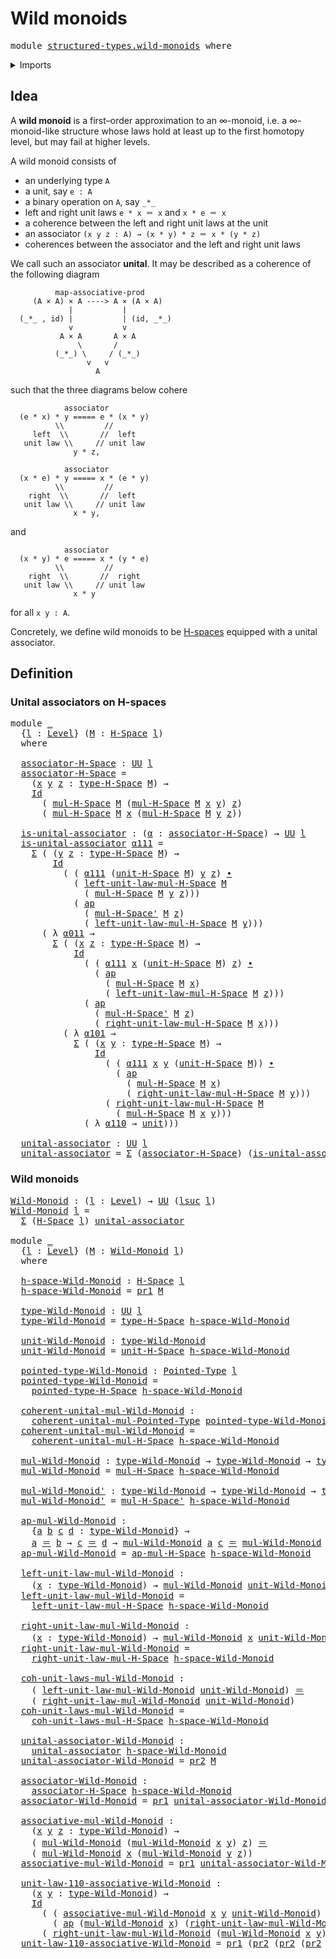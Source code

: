 # Wild monoids

<pre class="Agda"><a id="25" class="Keyword">module</a> <a id="32" href="structured-types.wild-monoids.html" class="Module">structured-types.wild-monoids</a> <a id="62" class="Keyword">where</a>
</pre>
<details><summary>Imports</summary>

<pre class="Agda"><a id="118" class="Keyword">open</a> <a id="123" class="Keyword">import</a> <a id="130" href="foundation.action-on-identifications-functions.html" class="Module">foundation.action-on-identifications-functions</a>
<a id="177" class="Keyword">open</a> <a id="182" class="Keyword">import</a> <a id="189" href="foundation.dependent-pair-types.html" class="Module">foundation.dependent-pair-types</a>
<a id="221" class="Keyword">open</a> <a id="226" class="Keyword">import</a> <a id="233" href="foundation.identity-types.html" class="Module">foundation.identity-types</a>
<a id="259" class="Keyword">open</a> <a id="264" class="Keyword">import</a> <a id="271" href="foundation.unit-type.html" class="Module">foundation.unit-type</a>
<a id="292" class="Keyword">open</a> <a id="297" class="Keyword">import</a> <a id="304" href="foundation.universe-levels.html" class="Module">foundation.universe-levels</a>

<a id="332" class="Keyword">open</a> <a id="337" class="Keyword">import</a> <a id="344" href="structured-types.h-spaces.html" class="Module">structured-types.h-spaces</a>
<a id="370" class="Keyword">open</a> <a id="375" class="Keyword">import</a> <a id="382" href="structured-types.pointed-types.html" class="Module">structured-types.pointed-types</a>
</pre>
</details>

## Idea

A **wild monoid** is a first–order approximation to an ∞-monoid, i.e. a
∞-monoid-like structure whose laws hold at least up to the first homotopy level,
but may fail at higher levels.

A wild monoid consists of

- an underlying type `A`
- a unit, say `e : A`
- a binary operation on `A`, say `_*_`
- left and right unit laws `e * x ＝ x` and `x * e ＝ x`
- a coherence between the left and right unit laws at the unit
- an associator `(x y z : A) → (x * y) * z ＝ x * (y * z)`
- coherences between the associator and the left and right unit laws

We call such an associator **unital**. It may be described as a coherence of the
following diagram

```text
          map-associative-prod
     (A × A) × A ----> A × (A × A)
             |           |
  (_*_ , id) |           | (id, _*_)
             v           v
           A × A       A × A
               \       /
          (_*_) \     / (_*_)
                 v   v
                   A
```

such that the three diagrams below cohere

```text
            associator
  (e * x) * y ===== e * (x * y)
          \\         //
     left  \\       //  left
   unit law \\     // unit law
              y * z,
```

```text
            associator
  (x * e) * y ===== x * (e * y)
          \\         //
    right  \\       //  left
   unit law \\     // unit law
              x * y,
```

and

```text
            associator
  (x * y) * e ===== x * (y * e)
          \\         //
    right  \\       //  right
   unit law \\     // unit law
              x * y
```

for all `x y : A`.

Concretely, we define wild monoids to be
[H-spaces](structured-types.h-spaces.md) equipped with a unital associator.

## Definition

### Unital associators on H-spaces

<pre class="Agda"><a id="2145" class="Keyword">module</a> <a id="2152" href="structured-types.wild-monoids.html#2152" class="Module">_</a>
  <a id="2156" class="Symbol">{</a><a id="2157" href="structured-types.wild-monoids.html#2157" class="Bound">l</a> <a id="2159" class="Symbol">:</a> <a id="2161" href="Agda.Primitive.html#742" class="Postulate">Level</a><a id="2166" class="Symbol">}</a> <a id="2168" class="Symbol">(</a><a id="2169" href="structured-types.wild-monoids.html#2169" class="Bound">M</a> <a id="2171" class="Symbol">:</a> <a id="2173" href="structured-types.h-spaces.html#1714" class="Function">H-Space</a> <a id="2181" href="structured-types.wild-monoids.html#2157" class="Bound">l</a><a id="2182" class="Symbol">)</a>
  <a id="2186" class="Keyword">where</a>

  <a id="2195" href="structured-types.wild-monoids.html#2195" class="Function">associator-H-Space</a> <a id="2214" class="Symbol">:</a> <a id="2216" href="Agda.Primitive.html#388" class="Primitive">UU</a> <a id="2219" href="structured-types.wild-monoids.html#2157" class="Bound">l</a>
  <a id="2223" href="structured-types.wild-monoids.html#2195" class="Function">associator-H-Space</a> <a id="2242" class="Symbol">=</a>
    <a id="2248" class="Symbol">(</a><a id="2249" href="structured-types.wild-monoids.html#2249" class="Bound">x</a> <a id="2251" href="structured-types.wild-monoids.html#2251" class="Bound">y</a> <a id="2253" href="structured-types.wild-monoids.html#2253" class="Bound">z</a> <a id="2255" class="Symbol">:</a> <a id="2257" href="structured-types.h-spaces.html#1940" class="Function">type-H-Space</a> <a id="2270" href="structured-types.wild-monoids.html#2169" class="Bound">M</a><a id="2271" class="Symbol">)</a> <a id="2273" class="Symbol">→</a>
    <a id="2279" href="foundation-core.identity-types.html#1881" class="Datatype">Id</a>
      <a id="2288" class="Symbol">(</a> <a id="2290" href="structured-types.h-spaces.html#2236" class="Function">mul-H-Space</a> <a id="2302" href="structured-types.wild-monoids.html#2169" class="Bound">M</a> <a id="2304" class="Symbol">(</a><a id="2305" href="structured-types.h-spaces.html#2236" class="Function">mul-H-Space</a> <a id="2317" href="structured-types.wild-monoids.html#2169" class="Bound">M</a> <a id="2319" href="structured-types.wild-monoids.html#2249" class="Bound">x</a> <a id="2321" href="structured-types.wild-monoids.html#2251" class="Bound">y</a><a id="2322" class="Symbol">)</a> <a id="2324" href="structured-types.wild-monoids.html#2253" class="Bound">z</a><a id="2325" class="Symbol">)</a>
      <a id="2333" class="Symbol">(</a> <a id="2335" href="structured-types.h-spaces.html#2236" class="Function">mul-H-Space</a> <a id="2347" href="structured-types.wild-monoids.html#2169" class="Bound">M</a> <a id="2349" href="structured-types.wild-monoids.html#2249" class="Bound">x</a> <a id="2351" class="Symbol">(</a><a id="2352" href="structured-types.h-spaces.html#2236" class="Function">mul-H-Space</a> <a id="2364" href="structured-types.wild-monoids.html#2169" class="Bound">M</a> <a id="2366" href="structured-types.wild-monoids.html#2251" class="Bound">y</a> <a id="2368" href="structured-types.wild-monoids.html#2253" class="Bound">z</a><a id="2369" class="Symbol">))</a>

  <a id="2375" href="structured-types.wild-monoids.html#2375" class="Function">is-unital-associator</a> <a id="2396" class="Symbol">:</a> <a id="2398" class="Symbol">(</a><a id="2399" href="structured-types.wild-monoids.html#2399" class="Bound">α</a> <a id="2401" class="Symbol">:</a> <a id="2403" href="structured-types.wild-monoids.html#2195" class="Function">associator-H-Space</a><a id="2421" class="Symbol">)</a> <a id="2423" class="Symbol">→</a> <a id="2425" href="Agda.Primitive.html#388" class="Primitive">UU</a> <a id="2428" href="structured-types.wild-monoids.html#2157" class="Bound">l</a>
  <a id="2432" href="structured-types.wild-monoids.html#2375" class="Function">is-unital-associator</a> <a id="2453" href="structured-types.wild-monoids.html#2453" class="Bound">α111</a> <a id="2458" class="Symbol">=</a>
    <a id="2464" href="foundation.dependent-pair-types.html#505" class="Record">Σ</a> <a id="2466" class="Symbol">(</a> <a id="2468" class="Symbol">(</a><a id="2469" href="structured-types.wild-monoids.html#2469" class="Bound">y</a> <a id="2471" href="structured-types.wild-monoids.html#2471" class="Bound">z</a> <a id="2473" class="Symbol">:</a> <a id="2475" href="structured-types.h-spaces.html#1940" class="Function">type-H-Space</a> <a id="2488" href="structured-types.wild-monoids.html#2169" class="Bound">M</a><a id="2489" class="Symbol">)</a> <a id="2491" class="Symbol">→</a>
        <a id="2501" href="foundation-core.identity-types.html#1881" class="Datatype">Id</a>
          <a id="2514" class="Symbol">(</a> <a id="2516" class="Symbol">(</a> <a id="2518" href="structured-types.wild-monoids.html#2453" class="Bound">α111</a> <a id="2523" class="Symbol">(</a><a id="2524" href="structured-types.h-spaces.html#2019" class="Function">unit-H-Space</a> <a id="2537" href="structured-types.wild-monoids.html#2169" class="Bound">M</a><a id="2538" class="Symbol">)</a> <a id="2540" href="structured-types.wild-monoids.html#2469" class="Bound">y</a> <a id="2542" href="structured-types.wild-monoids.html#2471" class="Bound">z</a><a id="2543" class="Symbol">)</a> <a id="2545" href="foundation-core.identity-types.html#2902" class="Function Operator">∙</a>
            <a id="2559" class="Symbol">(</a> <a id="2561" href="structured-types.h-spaces.html#2862" class="Function">left-unit-law-mul-H-Space</a> <a id="2587" href="structured-types.wild-monoids.html#2169" class="Bound">M</a>
              <a id="2603" class="Symbol">(</a> <a id="2605" href="structured-types.h-spaces.html#2236" class="Function">mul-H-Space</a> <a id="2617" href="structured-types.wild-monoids.html#2169" class="Bound">M</a> <a id="2619" href="structured-types.wild-monoids.html#2469" class="Bound">y</a> <a id="2621" href="structured-types.wild-monoids.html#2471" class="Bound">z</a><a id="2622" class="Symbol">)))</a>
            <a id="2638" class="Symbol">(</a> <a id="2640" href="foundation.action-on-identifications-functions.html#730" class="Function">ap</a>
              <a id="2657" class="Symbol">(</a> <a id="2659" href="structured-types.h-spaces.html#2348" class="Function">mul-H-Space&#39;</a> <a id="2672" href="structured-types.wild-monoids.html#2169" class="Bound">M</a> <a id="2674" href="structured-types.wild-monoids.html#2471" class="Bound">z</a><a id="2675" class="Symbol">)</a>
              <a id="2691" class="Symbol">(</a> <a id="2693" href="structured-types.h-spaces.html#2862" class="Function">left-unit-law-mul-H-Space</a> <a id="2719" href="structured-types.wild-monoids.html#2169" class="Bound">M</a> <a id="2721" href="structured-types.wild-monoids.html#2469" class="Bound">y</a><a id="2722" class="Symbol">)))</a>
      <a id="2732" class="Symbol">(</a> <a id="2734" class="Symbol">λ</a> <a id="2736" href="structured-types.wild-monoids.html#2736" class="Bound">α011</a> <a id="2741" class="Symbol">→</a>
        <a id="2751" href="foundation.dependent-pair-types.html#505" class="Record">Σ</a> <a id="2753" class="Symbol">(</a> <a id="2755" class="Symbol">(</a><a id="2756" href="structured-types.wild-monoids.html#2756" class="Bound">x</a> <a id="2758" href="structured-types.wild-monoids.html#2758" class="Bound">z</a> <a id="2760" class="Symbol">:</a> <a id="2762" href="structured-types.h-spaces.html#1940" class="Function">type-H-Space</a> <a id="2775" href="structured-types.wild-monoids.html#2169" class="Bound">M</a><a id="2776" class="Symbol">)</a> <a id="2778" class="Symbol">→</a>
            <a id="2792" href="foundation-core.identity-types.html#1881" class="Datatype">Id</a>
              <a id="2809" class="Symbol">(</a> <a id="2811" class="Symbol">(</a> <a id="2813" href="structured-types.wild-monoids.html#2453" class="Bound">α111</a> <a id="2818" href="structured-types.wild-monoids.html#2756" class="Bound">x</a> <a id="2820" class="Symbol">(</a><a id="2821" href="structured-types.h-spaces.html#2019" class="Function">unit-H-Space</a> <a id="2834" href="structured-types.wild-monoids.html#2169" class="Bound">M</a><a id="2835" class="Symbol">)</a> <a id="2837" href="structured-types.wild-monoids.html#2758" class="Bound">z</a><a id="2838" class="Symbol">)</a> <a id="2840" href="foundation-core.identity-types.html#2902" class="Function Operator">∙</a>
                <a id="2858" class="Symbol">(</a> <a id="2860" href="foundation.action-on-identifications-functions.html#730" class="Function">ap</a>
                  <a id="2881" class="Symbol">(</a> <a id="2883" href="structured-types.h-spaces.html#2236" class="Function">mul-H-Space</a> <a id="2895" href="structured-types.wild-monoids.html#2169" class="Bound">M</a> <a id="2897" href="structured-types.wild-monoids.html#2756" class="Bound">x</a><a id="2898" class="Symbol">)</a>
                  <a id="2918" class="Symbol">(</a> <a id="2920" href="structured-types.h-spaces.html#2862" class="Function">left-unit-law-mul-H-Space</a> <a id="2946" href="structured-types.wild-monoids.html#2169" class="Bound">M</a> <a id="2948" href="structured-types.wild-monoids.html#2758" class="Bound">z</a><a id="2949" class="Symbol">)))</a>
              <a id="2967" class="Symbol">(</a> <a id="2969" href="foundation.action-on-identifications-functions.html#730" class="Function">ap</a>
                <a id="2988" class="Symbol">(</a> <a id="2990" href="structured-types.h-spaces.html#2348" class="Function">mul-H-Space&#39;</a> <a id="3003" href="structured-types.wild-monoids.html#2169" class="Bound">M</a> <a id="3005" href="structured-types.wild-monoids.html#2758" class="Bound">z</a><a id="3006" class="Symbol">)</a>
                <a id="3024" class="Symbol">(</a> <a id="3026" href="structured-types.h-spaces.html#3025" class="Function">right-unit-law-mul-H-Space</a> <a id="3053" href="structured-types.wild-monoids.html#2169" class="Bound">M</a> <a id="3055" href="structured-types.wild-monoids.html#2756" class="Bound">x</a><a id="3056" class="Symbol">)))</a>
          <a id="3070" class="Symbol">(</a> <a id="3072" class="Symbol">λ</a> <a id="3074" href="structured-types.wild-monoids.html#3074" class="Bound">α101</a> <a id="3079" class="Symbol">→</a>
            <a id="3093" href="foundation.dependent-pair-types.html#505" class="Record">Σ</a> <a id="3095" class="Symbol">(</a> <a id="3097" class="Symbol">(</a><a id="3098" href="structured-types.wild-monoids.html#3098" class="Bound">x</a> <a id="3100" href="structured-types.wild-monoids.html#3100" class="Bound">y</a> <a id="3102" class="Symbol">:</a> <a id="3104" href="structured-types.h-spaces.html#1940" class="Function">type-H-Space</a> <a id="3117" href="structured-types.wild-monoids.html#2169" class="Bound">M</a><a id="3118" class="Symbol">)</a> <a id="3120" class="Symbol">→</a>
                <a id="3138" href="foundation-core.identity-types.html#1881" class="Datatype">Id</a>
                  <a id="3159" class="Symbol">(</a> <a id="3161" class="Symbol">(</a> <a id="3163" href="structured-types.wild-monoids.html#2453" class="Bound">α111</a> <a id="3168" href="structured-types.wild-monoids.html#3098" class="Bound">x</a> <a id="3170" href="structured-types.wild-monoids.html#3100" class="Bound">y</a> <a id="3172" class="Symbol">(</a><a id="3173" href="structured-types.h-spaces.html#2019" class="Function">unit-H-Space</a> <a id="3186" href="structured-types.wild-monoids.html#2169" class="Bound">M</a><a id="3187" class="Symbol">))</a> <a id="3190" href="foundation-core.identity-types.html#2902" class="Function Operator">∙</a>
                    <a id="3212" class="Symbol">(</a> <a id="3214" href="foundation.action-on-identifications-functions.html#730" class="Function">ap</a>
                      <a id="3239" class="Symbol">(</a> <a id="3241" href="structured-types.h-spaces.html#2236" class="Function">mul-H-Space</a> <a id="3253" href="structured-types.wild-monoids.html#2169" class="Bound">M</a> <a id="3255" href="structured-types.wild-monoids.html#3098" class="Bound">x</a><a id="3256" class="Symbol">)</a>
                      <a id="3280" class="Symbol">(</a> <a id="3282" href="structured-types.h-spaces.html#3025" class="Function">right-unit-law-mul-H-Space</a> <a id="3309" href="structured-types.wild-monoids.html#2169" class="Bound">M</a> <a id="3311" href="structured-types.wild-monoids.html#3100" class="Bound">y</a><a id="3312" class="Symbol">)))</a>
                  <a id="3334" class="Symbol">(</a> <a id="3336" href="structured-types.h-spaces.html#3025" class="Function">right-unit-law-mul-H-Space</a> <a id="3363" href="structured-types.wild-monoids.html#2169" class="Bound">M</a>
                    <a id="3385" class="Symbol">(</a> <a id="3387" href="structured-types.h-spaces.html#2236" class="Function">mul-H-Space</a> <a id="3399" href="structured-types.wild-monoids.html#2169" class="Bound">M</a> <a id="3401" href="structured-types.wild-monoids.html#3098" class="Bound">x</a> <a id="3403" href="structured-types.wild-monoids.html#3100" class="Bound">y</a><a id="3404" class="Symbol">)))</a>
              <a id="3422" class="Symbol">(</a> <a id="3424" class="Symbol">λ</a> <a id="3426" href="structured-types.wild-monoids.html#3426" class="Bound">α110</a> <a id="3431" class="Symbol">→</a> <a id="3433" href="foundation.unit-type.html#766" class="Record">unit</a><a id="3437" class="Symbol">)))</a>

  <a id="3444" href="structured-types.wild-monoids.html#3444" class="Function">unital-associator</a> <a id="3462" class="Symbol">:</a> <a id="3464" href="Agda.Primitive.html#388" class="Primitive">UU</a> <a id="3467" href="structured-types.wild-monoids.html#2157" class="Bound">l</a>
  <a id="3471" href="structured-types.wild-monoids.html#3444" class="Function">unital-associator</a> <a id="3489" class="Symbol">=</a> <a id="3491" href="foundation.dependent-pair-types.html#505" class="Record">Σ</a> <a id="3493" class="Symbol">(</a><a id="3494" href="structured-types.wild-monoids.html#2195" class="Function">associator-H-Space</a><a id="3512" class="Symbol">)</a> <a id="3514" class="Symbol">(</a><a id="3515" href="structured-types.wild-monoids.html#2375" class="Function">is-unital-associator</a><a id="3535" class="Symbol">)</a>
</pre>
### Wild monoids

<pre class="Agda"><a id="Wild-Monoid"></a><a id="3568" href="structured-types.wild-monoids.html#3568" class="Function">Wild-Monoid</a> <a id="3580" class="Symbol">:</a> <a id="3582" class="Symbol">(</a><a id="3583" href="structured-types.wild-monoids.html#3583" class="Bound">l</a> <a id="3585" class="Symbol">:</a> <a id="3587" href="Agda.Primitive.html#742" class="Postulate">Level</a><a id="3592" class="Symbol">)</a> <a id="3594" class="Symbol">→</a> <a id="3596" href="Agda.Primitive.html#388" class="Primitive">UU</a> <a id="3599" class="Symbol">(</a><a id="3600" href="Agda.Primitive.html#931" class="Primitive">lsuc</a> <a id="3605" href="structured-types.wild-monoids.html#3583" class="Bound">l</a><a id="3606" class="Symbol">)</a>
<a id="3608" href="structured-types.wild-monoids.html#3568" class="Function">Wild-Monoid</a> <a id="3620" href="structured-types.wild-monoids.html#3620" class="Bound">l</a> <a id="3622" class="Symbol">=</a>
  <a id="3626" href="foundation.dependent-pair-types.html#505" class="Record">Σ</a> <a id="3628" class="Symbol">(</a><a id="3629" href="structured-types.h-spaces.html#1714" class="Function">H-Space</a> <a id="3637" href="structured-types.wild-monoids.html#3620" class="Bound">l</a><a id="3638" class="Symbol">)</a> <a id="3640" href="structured-types.wild-monoids.html#3444" class="Function">unital-associator</a>

<a id="3659" class="Keyword">module</a> <a id="3666" href="structured-types.wild-monoids.html#3666" class="Module">_</a>
  <a id="3670" class="Symbol">{</a><a id="3671" href="structured-types.wild-monoids.html#3671" class="Bound">l</a> <a id="3673" class="Symbol">:</a> <a id="3675" href="Agda.Primitive.html#742" class="Postulate">Level</a><a id="3680" class="Symbol">}</a> <a id="3682" class="Symbol">(</a><a id="3683" href="structured-types.wild-monoids.html#3683" class="Bound">M</a> <a id="3685" class="Symbol">:</a> <a id="3687" href="structured-types.wild-monoids.html#3568" class="Function">Wild-Monoid</a> <a id="3699" href="structured-types.wild-monoids.html#3671" class="Bound">l</a><a id="3700" class="Symbol">)</a>
  <a id="3704" class="Keyword">where</a>

  <a id="3713" href="structured-types.wild-monoids.html#3713" class="Function">h-space-Wild-Monoid</a> <a id="3733" class="Symbol">:</a> <a id="3735" href="structured-types.h-spaces.html#1714" class="Function">H-Space</a> <a id="3743" href="structured-types.wild-monoids.html#3671" class="Bound">l</a>
  <a id="3747" href="structured-types.wild-monoids.html#3713" class="Function">h-space-Wild-Monoid</a> <a id="3767" class="Symbol">=</a> <a id="3769" href="foundation.dependent-pair-types.html#603" class="Field">pr1</a> <a id="3773" href="structured-types.wild-monoids.html#3683" class="Bound">M</a>

  <a id="3778" href="structured-types.wild-monoids.html#3778" class="Function">type-Wild-Monoid</a> <a id="3795" class="Symbol">:</a> <a id="3797" href="Agda.Primitive.html#388" class="Primitive">UU</a> <a id="3800" href="structured-types.wild-monoids.html#3671" class="Bound">l</a>
  <a id="3804" href="structured-types.wild-monoids.html#3778" class="Function">type-Wild-Monoid</a> <a id="3821" class="Symbol">=</a> <a id="3823" href="structured-types.h-spaces.html#1940" class="Function">type-H-Space</a> <a id="3836" href="structured-types.wild-monoids.html#3713" class="Function">h-space-Wild-Monoid</a>

  <a id="3859" href="structured-types.wild-monoids.html#3859" class="Function">unit-Wild-Monoid</a> <a id="3876" class="Symbol">:</a> <a id="3878" href="structured-types.wild-monoids.html#3778" class="Function">type-Wild-Monoid</a>
  <a id="3897" href="structured-types.wild-monoids.html#3859" class="Function">unit-Wild-Monoid</a> <a id="3914" class="Symbol">=</a> <a id="3916" href="structured-types.h-spaces.html#2019" class="Function">unit-H-Space</a> <a id="3929" href="structured-types.wild-monoids.html#3713" class="Function">h-space-Wild-Monoid</a>

  <a id="3952" href="structured-types.wild-monoids.html#3952" class="Function">pointed-type-Wild-Monoid</a> <a id="3977" class="Symbol">:</a> <a id="3979" href="structured-types.pointed-types.html#355" class="Function">Pointed-Type</a> <a id="3992" href="structured-types.wild-monoids.html#3671" class="Bound">l</a>
  <a id="3996" href="structured-types.wild-monoids.html#3952" class="Function">pointed-type-Wild-Monoid</a> <a id="4021" class="Symbol">=</a>
    <a id="4027" href="structured-types.h-spaces.html#1868" class="Function">pointed-type-H-Space</a> <a id="4048" href="structured-types.wild-monoids.html#3713" class="Function">h-space-Wild-Monoid</a>

  <a id="4071" href="structured-types.wild-monoids.html#4071" class="Function">coherent-unital-mul-Wild-Monoid</a> <a id="4103" class="Symbol">:</a>
    <a id="4109" href="structured-types.h-spaces.html#1461" class="Function">coherent-unital-mul-Pointed-Type</a> <a id="4142" href="structured-types.wild-monoids.html#3952" class="Function">pointed-type-Wild-Monoid</a>
  <a id="4169" href="structured-types.wild-monoids.html#4071" class="Function">coherent-unital-mul-Wild-Monoid</a> <a id="4201" class="Symbol">=</a>
    <a id="4207" href="structured-types.h-spaces.html#2107" class="Function">coherent-unital-mul-H-Space</a> <a id="4235" href="structured-types.wild-monoids.html#3713" class="Function">h-space-Wild-Monoid</a>

  <a id="4258" href="structured-types.wild-monoids.html#4258" class="Function">mul-Wild-Monoid</a> <a id="4274" class="Symbol">:</a> <a id="4276" href="structured-types.wild-monoids.html#3778" class="Function">type-Wild-Monoid</a> <a id="4293" class="Symbol">→</a> <a id="4295" href="structured-types.wild-monoids.html#3778" class="Function">type-Wild-Monoid</a> <a id="4312" class="Symbol">→</a> <a id="4314" href="structured-types.wild-monoids.html#3778" class="Function">type-Wild-Monoid</a>
  <a id="4333" href="structured-types.wild-monoids.html#4258" class="Function">mul-Wild-Monoid</a> <a id="4349" class="Symbol">=</a> <a id="4351" href="structured-types.h-spaces.html#2236" class="Function">mul-H-Space</a> <a id="4363" href="structured-types.wild-monoids.html#3713" class="Function">h-space-Wild-Monoid</a>

  <a id="4386" href="structured-types.wild-monoids.html#4386" class="Function">mul-Wild-Monoid&#39;</a> <a id="4403" class="Symbol">:</a> <a id="4405" href="structured-types.wild-monoids.html#3778" class="Function">type-Wild-Monoid</a> <a id="4422" class="Symbol">→</a> <a id="4424" href="structured-types.wild-monoids.html#3778" class="Function">type-Wild-Monoid</a> <a id="4441" class="Symbol">→</a> <a id="4443" href="structured-types.wild-monoids.html#3778" class="Function">type-Wild-Monoid</a>
  <a id="4462" href="structured-types.wild-monoids.html#4386" class="Function">mul-Wild-Monoid&#39;</a> <a id="4479" class="Symbol">=</a> <a id="4481" href="structured-types.h-spaces.html#2348" class="Function">mul-H-Space&#39;</a> <a id="4494" href="structured-types.wild-monoids.html#3713" class="Function">h-space-Wild-Monoid</a>

  <a id="4517" href="structured-types.wild-monoids.html#4517" class="Function">ap-mul-Wild-Monoid</a> <a id="4536" class="Symbol">:</a>
    <a id="4542" class="Symbol">{</a><a id="4543" href="structured-types.wild-monoids.html#4543" class="Bound">a</a> <a id="4545" href="structured-types.wild-monoids.html#4545" class="Bound">b</a> <a id="4547" href="structured-types.wild-monoids.html#4547" class="Bound">c</a> <a id="4549" href="structured-types.wild-monoids.html#4549" class="Bound">d</a> <a id="4551" class="Symbol">:</a> <a id="4553" href="structured-types.wild-monoids.html#3778" class="Function">type-Wild-Monoid</a><a id="4569" class="Symbol">}</a> <a id="4571" class="Symbol">→</a>
    <a id="4577" href="structured-types.wild-monoids.html#4543" class="Bound">a</a> <a id="4579" href="foundation-core.identity-types.html#1953" class="Function Operator">＝</a> <a id="4581" href="structured-types.wild-monoids.html#4545" class="Bound">b</a> <a id="4583" class="Symbol">→</a> <a id="4585" href="structured-types.wild-monoids.html#4547" class="Bound">c</a> <a id="4587" href="foundation-core.identity-types.html#1953" class="Function Operator">＝</a> <a id="4589" href="structured-types.wild-monoids.html#4549" class="Bound">d</a> <a id="4591" class="Symbol">→</a> <a id="4593" href="structured-types.wild-monoids.html#4258" class="Function">mul-Wild-Monoid</a> <a id="4609" href="structured-types.wild-monoids.html#4543" class="Bound">a</a> <a id="4611" href="structured-types.wild-monoids.html#4547" class="Bound">c</a> <a id="4613" href="foundation-core.identity-types.html#1953" class="Function Operator">＝</a> <a id="4615" href="structured-types.wild-monoids.html#4258" class="Function">mul-Wild-Monoid</a> <a id="4631" href="structured-types.wild-monoids.html#4545" class="Bound">b</a> <a id="4633" href="structured-types.wild-monoids.html#4549" class="Bound">d</a>
  <a id="4637" href="structured-types.wild-monoids.html#4517" class="Function">ap-mul-Wild-Monoid</a> <a id="4656" class="Symbol">=</a> <a id="4658" href="structured-types.h-spaces.html#2450" class="Function">ap-mul-H-Space</a> <a id="4673" href="structured-types.wild-monoids.html#3713" class="Function">h-space-Wild-Monoid</a>

  <a id="4696" href="structured-types.wild-monoids.html#4696" class="Function">left-unit-law-mul-Wild-Monoid</a> <a id="4726" class="Symbol">:</a>
    <a id="4732" class="Symbol">(</a><a id="4733" href="structured-types.wild-monoids.html#4733" class="Bound">x</a> <a id="4735" class="Symbol">:</a> <a id="4737" href="structured-types.wild-monoids.html#3778" class="Function">type-Wild-Monoid</a><a id="4753" class="Symbol">)</a> <a id="4755" class="Symbol">→</a> <a id="4757" href="structured-types.wild-monoids.html#4258" class="Function">mul-Wild-Monoid</a> <a id="4773" href="structured-types.wild-monoids.html#3859" class="Function">unit-Wild-Monoid</a> <a id="4790" href="structured-types.wild-monoids.html#4733" class="Bound">x</a> <a id="4792" href="foundation-core.identity-types.html#1953" class="Function Operator">＝</a> <a id="4794" href="structured-types.wild-monoids.html#4733" class="Bound">x</a>
  <a id="4798" href="structured-types.wild-monoids.html#4696" class="Function">left-unit-law-mul-Wild-Monoid</a> <a id="4828" class="Symbol">=</a>
    <a id="4834" href="structured-types.h-spaces.html#2862" class="Function">left-unit-law-mul-H-Space</a> <a id="4860" href="structured-types.wild-monoids.html#3713" class="Function">h-space-Wild-Monoid</a>

  <a id="4883" href="structured-types.wild-monoids.html#4883" class="Function">right-unit-law-mul-Wild-Monoid</a> <a id="4914" class="Symbol">:</a>
    <a id="4920" class="Symbol">(</a><a id="4921" href="structured-types.wild-monoids.html#4921" class="Bound">x</a> <a id="4923" class="Symbol">:</a> <a id="4925" href="structured-types.wild-monoids.html#3778" class="Function">type-Wild-Monoid</a><a id="4941" class="Symbol">)</a> <a id="4943" class="Symbol">→</a> <a id="4945" href="structured-types.wild-monoids.html#4258" class="Function">mul-Wild-Monoid</a> <a id="4961" href="structured-types.wild-monoids.html#4921" class="Bound">x</a> <a id="4963" href="structured-types.wild-monoids.html#3859" class="Function">unit-Wild-Monoid</a> <a id="4980" href="foundation-core.identity-types.html#1953" class="Function Operator">＝</a> <a id="4982" href="structured-types.wild-monoids.html#4921" class="Bound">x</a>
  <a id="4986" href="structured-types.wild-monoids.html#4883" class="Function">right-unit-law-mul-Wild-Monoid</a> <a id="5017" class="Symbol">=</a>
    <a id="5023" href="structured-types.h-spaces.html#3025" class="Function">right-unit-law-mul-H-Space</a> <a id="5050" href="structured-types.wild-monoids.html#3713" class="Function">h-space-Wild-Monoid</a>

  <a id="5073" href="structured-types.wild-monoids.html#5073" class="Function">coh-unit-laws-mul-Wild-Monoid</a> <a id="5103" class="Symbol">:</a>
    <a id="5109" class="Symbol">(</a> <a id="5111" href="structured-types.wild-monoids.html#4696" class="Function">left-unit-law-mul-Wild-Monoid</a> <a id="5141" href="structured-types.wild-monoids.html#3859" class="Function">unit-Wild-Monoid</a><a id="5157" class="Symbol">)</a> <a id="5159" href="foundation-core.identity-types.html#1953" class="Function Operator">＝</a>
    <a id="5165" class="Symbol">(</a> <a id="5167" href="structured-types.wild-monoids.html#4883" class="Function">right-unit-law-mul-Wild-Monoid</a> <a id="5198" href="structured-types.wild-monoids.html#3859" class="Function">unit-Wild-Monoid</a><a id="5214" class="Symbol">)</a>
  <a id="5218" href="structured-types.wild-monoids.html#5073" class="Function">coh-unit-laws-mul-Wild-Monoid</a> <a id="5248" class="Symbol">=</a>
    <a id="5254" href="structured-types.h-spaces.html#3196" class="Function">coh-unit-laws-mul-H-Space</a> <a id="5280" href="structured-types.wild-monoids.html#3713" class="Function">h-space-Wild-Monoid</a>

  <a id="5303" href="structured-types.wild-monoids.html#5303" class="Function">unital-associator-Wild-Monoid</a> <a id="5333" class="Symbol">:</a>
    <a id="5339" href="structured-types.wild-monoids.html#3444" class="Function">unital-associator</a> <a id="5357" href="structured-types.wild-monoids.html#3713" class="Function">h-space-Wild-Monoid</a>
  <a id="5379" href="structured-types.wild-monoids.html#5303" class="Function">unital-associator-Wild-Monoid</a> <a id="5409" class="Symbol">=</a> <a id="5411" href="foundation.dependent-pair-types.html#615" class="Field">pr2</a> <a id="5415" href="structured-types.wild-monoids.html#3683" class="Bound">M</a>

  <a id="5420" href="structured-types.wild-monoids.html#5420" class="Function">associator-Wild-Monoid</a> <a id="5443" class="Symbol">:</a>
    <a id="5449" href="structured-types.wild-monoids.html#2195" class="Function">associator-H-Space</a> <a id="5468" href="structured-types.wild-monoids.html#3713" class="Function">h-space-Wild-Monoid</a>
  <a id="5490" href="structured-types.wild-monoids.html#5420" class="Function">associator-Wild-Monoid</a> <a id="5513" class="Symbol">=</a> <a id="5515" href="foundation.dependent-pair-types.html#603" class="Field">pr1</a> <a id="5519" href="structured-types.wild-monoids.html#5303" class="Function">unital-associator-Wild-Monoid</a>

  <a id="5552" href="structured-types.wild-monoids.html#5552" class="Function">associative-mul-Wild-Monoid</a> <a id="5580" class="Symbol">:</a>
    <a id="5586" class="Symbol">(</a><a id="5587" href="structured-types.wild-monoids.html#5587" class="Bound">x</a> <a id="5589" href="structured-types.wild-monoids.html#5589" class="Bound">y</a> <a id="5591" href="structured-types.wild-monoids.html#5591" class="Bound">z</a> <a id="5593" class="Symbol">:</a> <a id="5595" href="structured-types.wild-monoids.html#3778" class="Function">type-Wild-Monoid</a><a id="5611" class="Symbol">)</a> <a id="5613" class="Symbol">→</a>
    <a id="5619" class="Symbol">(</a> <a id="5621" href="structured-types.wild-monoids.html#4258" class="Function">mul-Wild-Monoid</a> <a id="5637" class="Symbol">(</a><a id="5638" href="structured-types.wild-monoids.html#4258" class="Function">mul-Wild-Monoid</a> <a id="5654" href="structured-types.wild-monoids.html#5587" class="Bound">x</a> <a id="5656" href="structured-types.wild-monoids.html#5589" class="Bound">y</a><a id="5657" class="Symbol">)</a> <a id="5659" href="structured-types.wild-monoids.html#5591" class="Bound">z</a><a id="5660" class="Symbol">)</a> <a id="5662" href="foundation-core.identity-types.html#1953" class="Function Operator">＝</a>
    <a id="5668" class="Symbol">(</a> <a id="5670" href="structured-types.wild-monoids.html#4258" class="Function">mul-Wild-Monoid</a> <a id="5686" href="structured-types.wild-monoids.html#5587" class="Bound">x</a> <a id="5688" class="Symbol">(</a><a id="5689" href="structured-types.wild-monoids.html#4258" class="Function">mul-Wild-Monoid</a> <a id="5705" href="structured-types.wild-monoids.html#5589" class="Bound">y</a> <a id="5707" href="structured-types.wild-monoids.html#5591" class="Bound">z</a><a id="5708" class="Symbol">))</a>
  <a id="5713" href="structured-types.wild-monoids.html#5552" class="Function">associative-mul-Wild-Monoid</a> <a id="5741" class="Symbol">=</a> <a id="5743" href="foundation.dependent-pair-types.html#603" class="Field">pr1</a> <a id="5747" href="structured-types.wild-monoids.html#5303" class="Function">unital-associator-Wild-Monoid</a>

  <a id="5780" href="structured-types.wild-monoids.html#5780" class="Function">unit-law-110-associative-Wild-Monoid</a> <a id="5817" class="Symbol">:</a>
    <a id="5823" class="Symbol">(</a><a id="5824" href="structured-types.wild-monoids.html#5824" class="Bound">x</a> <a id="5826" href="structured-types.wild-monoids.html#5826" class="Bound">y</a> <a id="5828" class="Symbol">:</a> <a id="5830" href="structured-types.wild-monoids.html#3778" class="Function">type-Wild-Monoid</a><a id="5846" class="Symbol">)</a> <a id="5848" class="Symbol">→</a>
    <a id="5854" href="foundation-core.identity-types.html#1881" class="Datatype">Id</a>
      <a id="5863" class="Symbol">(</a> <a id="5865" class="Symbol">(</a> <a id="5867" href="structured-types.wild-monoids.html#5552" class="Function">associative-mul-Wild-Monoid</a> <a id="5895" href="structured-types.wild-monoids.html#5824" class="Bound">x</a> <a id="5897" href="structured-types.wild-monoids.html#5826" class="Bound">y</a> <a id="5899" href="structured-types.wild-monoids.html#3859" class="Function">unit-Wild-Monoid</a><a id="5915" class="Symbol">)</a> <a id="5917" href="foundation-core.identity-types.html#2902" class="Function Operator">∙</a>
        <a id="5927" class="Symbol">(</a> <a id="5929" href="foundation.action-on-identifications-functions.html#730" class="Function">ap</a> <a id="5932" class="Symbol">(</a><a id="5933" href="structured-types.wild-monoids.html#4258" class="Function">mul-Wild-Monoid</a> <a id="5949" href="structured-types.wild-monoids.html#5824" class="Bound">x</a><a id="5950" class="Symbol">)</a> <a id="5952" class="Symbol">(</a><a id="5953" href="structured-types.wild-monoids.html#4883" class="Function">right-unit-law-mul-Wild-Monoid</a> <a id="5984" href="structured-types.wild-monoids.html#5826" class="Bound">y</a><a id="5985" class="Symbol">)))</a>
      <a id="5995" class="Symbol">(</a> <a id="5997" href="structured-types.wild-monoids.html#4883" class="Function">right-unit-law-mul-Wild-Monoid</a> <a id="6028" class="Symbol">(</a><a id="6029" href="structured-types.wild-monoids.html#4258" class="Function">mul-Wild-Monoid</a> <a id="6045" href="structured-types.wild-monoids.html#5824" class="Bound">x</a> <a id="6047" href="structured-types.wild-monoids.html#5826" class="Bound">y</a><a id="6048" class="Symbol">))</a>
  <a id="6053" href="structured-types.wild-monoids.html#5780" class="Function">unit-law-110-associative-Wild-Monoid</a> <a id="6090" class="Symbol">=</a> <a id="6092" href="foundation.dependent-pair-types.html#603" class="Field">pr1</a> <a id="6096" class="Symbol">(</a><a id="6097" href="foundation.dependent-pair-types.html#615" class="Field">pr2</a> <a id="6101" class="Symbol">(</a><a id="6102" href="foundation.dependent-pair-types.html#615" class="Field">pr2</a> <a id="6106" class="Symbol">(</a><a id="6107" href="foundation.dependent-pair-types.html#615" class="Field">pr2</a> <a id="6111" class="Symbol">(</a><a id="6112" href="foundation.dependent-pair-types.html#615" class="Field">pr2</a> <a id="6116" href="structured-types.wild-monoids.html#3683" class="Bound">M</a><a id="6117" class="Symbol">))))</a>
</pre>